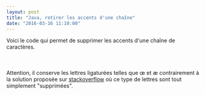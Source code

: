 ```yaml
---
layout: post
title: "Java, retirer les accents d'une chaîne"
date: "2016-03-16 11:10:00"
---
```

Voici le code qui permet de supprimer les accents d'une chaîne de caractères. <br /><br /><script src="//pastebin.com/embed_js/jDC880Zt"></script><br /><br />Attention, il conserve les lettres ligaturées telles que œ et æ contrairement à la solution proposée sur <a href="http://stackoverflow.com/questions/8523631/remove-accents-from-string">stackoverflow</a> où ce type de lettres sont tout simplement "supprimées".<br /><br />

